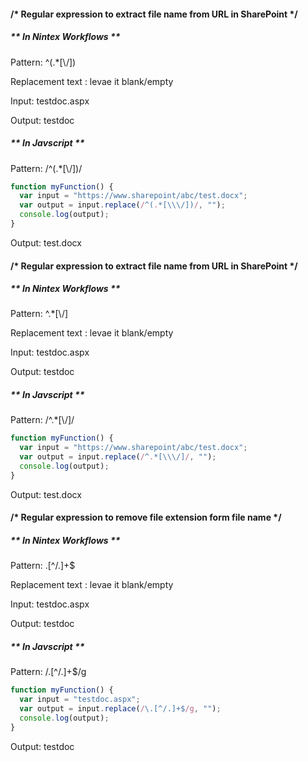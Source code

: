 #### /* Regular expression to extract file name from URL in SharePoint */

##### ** In Nintex Workflows **
Pattern: ^(.*[\\\/])

Replacement text  : levae it blank/empty

Input: testdoc.aspx

Output: testdoc

##### ** In Javscript **
Pattern: /^(.*[\\\/])/

```javascript
function myFunction() {
  var input = "https://www.sharepoint/abc/test.docx"; 
  var output = input.replace(/^(.*[\\\/])/, "");
  console.log(output);
}
```
Output: test.docx


#### /* Regular expression to extract file name from URL in SharePoint */

##### ** In Nintex Workflows **
Pattern: ^.*[\\\/]

Replacement text  : levae it blank/empty

Input: testdoc.aspx

Output: testdoc

##### ** In Javscript **
Pattern: /^.*[\\\/]/

```javascript
function myFunction() {
  var input = "https://www.sharepoint/abc/test.docx"; 
  var output = input.replace(/^.*[\\\/]/, "");
  console.log(output);
}
```
Output: test.docx


#### /* Regular expression to remove file extension form file name */

##### ** In Nintex Workflows **
Pattern: \.[^/.]+$

Replacement text  : levae it blank/empty

Input: testdoc.aspx

Output: testdoc


##### ** In Javscript **
Pattern: /\.[^/.]+$/g

```javascript
function myFunction() {
  var input = "testdoc.aspx"; 
  var output = input.replace(/\.[^/.]+$/g, "");
  console.log(output);
}
```
Output: testdoc
